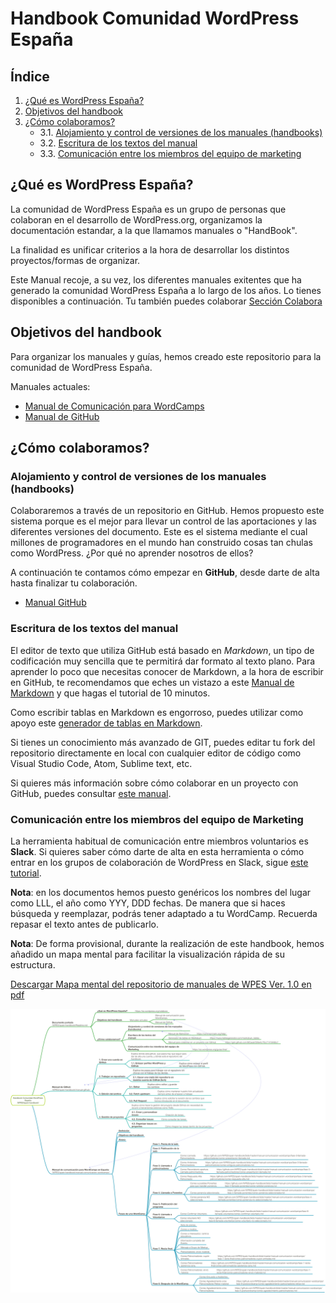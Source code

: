 # Handbook Comunidad WordPress España

## <a name="top">Índice</a>

1. [¿Qué es WordPress España?](#paso-1)
2. [Objetivos del handbook](#paso-2)
3. [¿Cómo colaboramos?](#paso-3)
    * 3.1. [Alojamiento y control de versiones de los manuales (handbooks)](#paso-3-1)
    * 3.2. [Escritura de los textos del manual](#paso-3-2)
    * 3.3. [Comunicación entre los miembros del equipo de marketing](#paso-3-3)

## <a name="paso-1">¿Qué es WordPress España?</a>

La comunidad de WordPress España es un grupo de personas que colaboran en el desarrollo de WordPress.org, organizamos la documentación estandar, a la que llamamos manuales o "HandBook".

La finalidad es unificar criterios a la hora de desarrollar los distintos proyectos/formas de organizar.

Este Manual recoje, a su vez, los diferentes manuales exitentes que ha generado la comunidad WordPress España a lo largo de los años. Lo tienes disponibles a continuación.
Tu también puedes colaborar [Sección Colabora](https://es.wordpress.org/colabora)

## <a name="paso-2">Objetivos del handbook</a>

Para organizar los manuales y guías, hemos creado este repositorio para la comunidad de WordPress España.

Manuales actuales:
- [Manual de Comunicación para WordCamps](manual-comunicacion-wordcamps/README.md)
- [Manual de GitHub](manual-github/README.md)

## <a name="paso-3">¿Cómo colaboramos?</a>

### <a name="paso-3-1">Alojamiento y control de versiones de los manuales (handbooks)</a>

Colaboraremos a través de un repositorio en GitHub. Hemos propuesto este sistema porque es el mejor para llevar un control de las aportaciones y las diferentes versiones del documento. Este es el sistema mediante el cual millones de programadores en el mundo han construido cosas tan chulas como WordPress. ¿Por qué no aprender nosotros de ellos?

A continuación te contamos cómo empezar en **GitHub**, desde darte de alta hasta finalizar tu colaboración.

- [Manual GitHub](manual-github/README.md)

### <a name="paso-3-2">Escritura de los textos del manual</a>

El editor de texto que utiliza GitHub está basado en *Markdown*, un tipo de codificación muy sencilla que te permitirá dar formato al texto plano. Para aprender lo poco que necesitas conocer de Markdown, a la hora de escribir en GitHub, te recomendamos que eches un vistazo a este [Manual de Markdown](https://commonmark.org/help/) y que hagas el tutorial de 10 minutos.

Como escribir tablas en Markdown es engorroso, puedes utilizar como apoyo este [generador de tablas en Markdown](https://www.tablesgenerator.com/markdown_tables).

Si tienes un conocimiento más avanzado de GIT, puedes editar tu fork del repositorio directamente en local con cualquier editor de código como Visual Studio Code, Atom, Sublime text, etc.

Si quieres más información sobre cómo colaborar en un proyecto con GitHub, puedes consultar [este manual](https://gist.github.com/BCasal/026e4c7f5c71418485c1).

### <a name="paso-3-3">Comunicación entre los miembros del equipo de Marketing</a>

La herramienta habitual de comunicación entre miembros voluntarios es **Slack**. Si quieres saber cómo darte de alta en esta herramienta o cómo entrar en los grupos de colaboración de WordPress en Slack, sigue [este tutorial](https://es.wordpress.org/guias/chat/).

**Nota**: en los documentos hemos puesto genéricos los nombres del lugar como LLL, el año como YYY, DDD fechas. De manera que si haces búsqueda y reemplazar, podrás tener adaptado a tu WordCamp. Recuerda repasar el texto antes de publicarlo.

**Nota**: De forma provisional, durante la realización de este handbook, hemos añadido un mapa mental para facilitar la visualización rápida de su estructura.

[Descargar Mapa mental del repositorio de manuales de WPES Ver. 1.0 en pdf](assets/Mapa-mental-WPES-V-1_0.pdf)

![Mapa-Mental-WPES](assets/Mapa-mental-handbook-WPES-V-1_0.png)